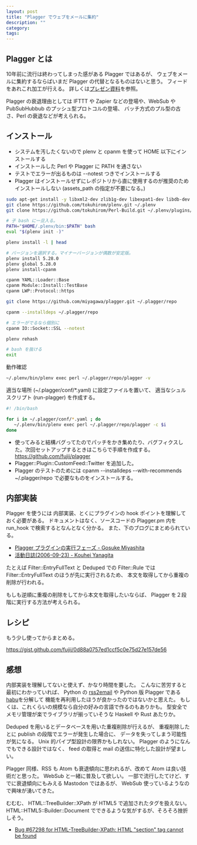 ```yaml
---
layout: post
title: "Plagger でウェブをメールに集約"
description: ""
category: 
tags: 
---
```


## Plagger とは

10年前に流行は終わってしまった感がある Plagger ではあるが、
ウェブをメールに集約するならばいまだ Plagger の代替となるものはないと思う。
フィードをあれこれ加工が行える。
詳しくは[プレゼン資料](http://plagger.bulknews.net/trac/wiki/PlaggerPresentations)を参照。

Plagger の衰退理由としては
IFTTT や Zapier などの登場や、WebSub や PubSubHubbub のプッシュ型プロトコルの登場、
バッチ方式のプル型の古さ、Perl の衰退などが考えられる。


## インストール

* システムを汚したくないので plenv と cpanm を使って HOME 以下にインストールする
* インストールした Perl や Plagger に PATH を通さない
* テストでエラーが出るものは --notest つきでインストールする
* Plagger はインストールせずにレポジトリから直に使用するのが推奨のためインストールしない (assets_path の指定が不要になる。)


~~~sh
sudo apt-get install -y libxml2-dev zlib1g-dev libexpat1-dev libdb-dev libssl-dev libgmp-dev unzip libmpfr-dev swig
git clone https://github.com/tokuhirom/plenv.git ~/.plenv
git clone https://github.com/tokuhirom/Perl-Build.git ~/.plenv/plugins/perl-build

# 子 bash に一旦入る。
PATH="$HOME/.plenv/bin:$PATH" bash
eval "$(plenv init -)"

plenv install -l | head 

# バージョンを選択する。マイナーバージョンが偶数が安定版。
plenv install 5.28.0
plenv global 5.28.0
plenv install-cpanm

cpanm YAML::Loader::Base
cpanm Module::Install::TestBase
cpanm LWP::Protocol::https

git clone https://github.com/miyagawa/plagger.git ~/.plagger/repo

cpanm --installdeps ~/.plagger/repo

# エラーがでるなら個別に
cpanm IO::Socket::SSL --notest

plenv rehash

# bash を抜ける
exit
~~~

動作確認

~~~sh
~/.plenv/bin/plenv exec perl ~/.plagger/repo/plagger -v
~~~

適当な場所 (~/.plagger/conf/*.yaml) に設定ファイルを置いて、
適当なシュルスクリプト (run-plagger) を作成する。

~~~sh
#! /bin/bash

for i in ~/.plagger/conf/*.yaml ; do
   ~/.plenv/bin/plenv exec perl ~/.plagger/repo/plagger -c $i
done
~~~

* 使ってみると結構バグってたのでパッチをかき集めたり、バグフィクスした。次回セットアップするときはこちらで手順を作成する。 <https://github.com/fujii/plagger>
* Plagger::Plugin::CustomFeed::Twitter を追加した。
* Plagger のテストのためには cpanm --installdeps --with-recommends ~/.plagger/repo で必要なものをインストールする。


## 内部実装

Plagger を使うには
内部実装、とくにプラグインの hook ポイントを理解しておく必要がある。
ドキュメントはなく、ソースコードの Plagger.pm 内を run_hook で検索するとなんとなく分かる。
また、下のブログにまとめられている。

* [Plagger プラグインの実行フェーズ - Gosuke Miyashita](https://mizzy.org/blog/2006/09/24/1/)
* [活動日誌(2006-09-23) - Kouhei Yanagita](http://shakenbu.org/yanagi/d/20060923.html)

たとえば
Filter::EntryFullText と Deduped での Filter::Rule では
Filter::EntryFullText のほうが先に実行されるため、
本文を取得してから重複の削除が行われる。

もしも逆順に重複の削除をしてから本文を取得したいならば、
Plagger を２段階に実行する方法が考えられる。

## レシピ

もう少し使ってからまとめる。

<https://gist.github.com/fujii/0d88a0757ed1ccf5c0e75d27e157de56>


## 感想

内部実装を理解してないと使えず、かなり時間を要した。
こんなに苦労すると最初にわかっていれば、
Python の [rss2email](https://github.com/wking/rss2email) や Python 版 Plagger である[habu](https://ja.osdn.net/projects/pyhabu/wiki/FrontPage)を分解して
機能を再利用したほうが良かったのではないかと思えた。
もしくは、これくらいの規模なら自分の好みの言語で作るのもありかも。
型安全でメモリ管理が楽でライブラリが揃っていそうな Haskell や Rust あたりか。

Deduped を用いるとデータベースを用いた重複削除が行えるが、
重複削除したとに publish の段階でエラーが発生した場合に、
データを失ってしまう可能性が気になる。
Unix 的パイプ型設計の限界かもしれない。
Plagger のようになんでもできる設計ではなく、
feed の取得と mail の送信に特化した設計が望ましい。

Plagger 同様、RSS も Atom も衰退傾向に思われるが、改めて Atom は良い技術だと思った。
WebSub と一緒に普及して欲しい。
一部で流行したてけど、すでに衰退傾向にもみえる Mastodon ではあるが、
WebSub 使っているようなので興味が湧いてきた。

むむむ、 HTML::TreeBuilder::XPath が HTML5 で追加されたタグを扱えない。
HTML::HTML5::Builder::Document でできるような気がするが、そろそろ挫折しそう。
* [Bug #67298 for HTML-TreeBuilder-XPath: HTML "section" tag cannot be found](https://rt.cpan.org/Public/Bug/Display.html?id=67298)

